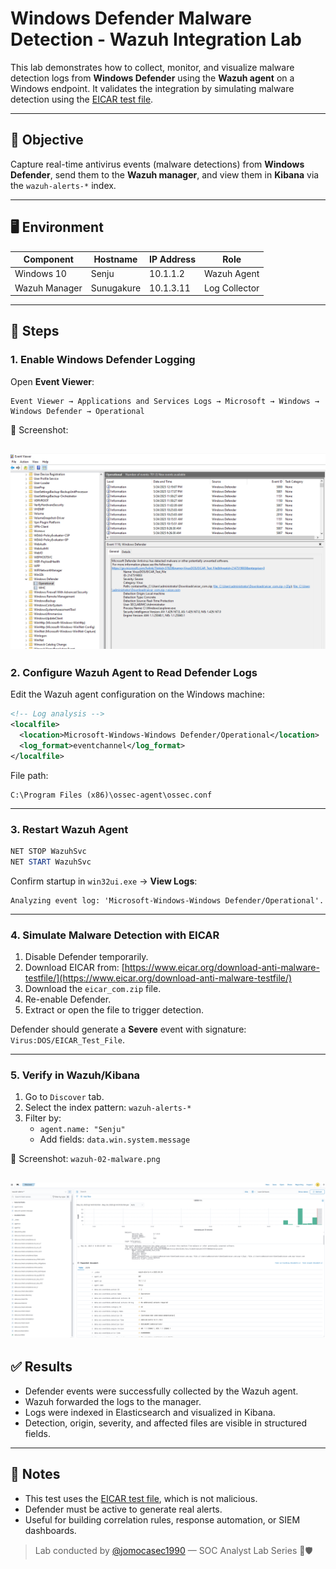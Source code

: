 # Windows Defender Malware Detection - Wazuh Integration Lab

This lab demonstrates how to collect, monitor, and visualize malware detection logs from **Windows Defender** using the **Wazuh agent** on a Windows endpoint. It validates the integration by simulating malware detection using the [EICAR test file](https://www.eicar.org/download-anti-malware-testfile/).

---

## 📌 Objective

Capture real-time antivirus events (malware detections) from **Windows Defender**, send them to the **Wazuh manager**, and view them in **Kibana** via the `wazuh-alerts-*` index.

---

## 🖥️ Environment

| Component     | Hostname     | IP Address  | Role            |
|---------------|--------------|-------------|-----------------|
| Windows 10    | Senju        | 10.1.1.2     | Wazuh Agent     |
| Wazuh Manager | Sunugakure   | 10.1.3.11    | Log Collector   |


---

## 🧪 Steps

### 1. Enable Windows Defender Logging

Open **Event Viewer**:

```
Event Viewer → Applications and Services Logs → Microsoft → Windows → Windows Defender → Operational
```

📸 Screenshot: 

![Event -Capture](Screenshots/wazuh-01-malware.png)
---

### 2. Configure Wazuh Agent to Read Defender Logs

Edit the Wazuh agent configuration on the Windows machine:

```xml
<!-- Log analysis -->
<localfile>
  <location>Microsoft-Windows-Windows Defender/Operational</location>
  <log_format>eventchannel</log_format>
</localfile>
```

File path:
```
C:\Program Files (x86)\ossec-agent\ossec.conf
```

---

### 3. Restart Wazuh Agent

```powershell
NET STOP WazuhSvc
NET START WazuhSvc
```

Confirm startup in `win32ui.exe` → **View Logs**:

```
Analyzing event log: 'Microsoft-Windows-Windows Defender/Operational'.
```

---

### 4. Simulate Malware Detection with EICAR

1. Disable Defender temporarily.
2. Download EICAR from:
   [https://www.eicar.org/download-anti-malware-testfile/](https://www.eicar.org/download-anti-malware-testfile/)
3. Download the `eicar_com.zip` file.
4. Re-enable Defender.
5. Extract or open the file to trigger detection.

Defender should generate a **Severe** event with signature: `Virus:DOS/EICAR_Test_File`.

---

### 5. Verify in Wazuh/Kibana

1. Go to `Discover` tab.
2. Select the index pattern: `wazuh-alerts-*`
3. Filter by:
   - `agent.name: "Senju"`
   - Add fields: `data.win.system.message`

📸 Screenshot: `wazuh-02-malware.png`

![Discover -Capture](Screenshots/wazuh-02-malware.png)
---

## ✅ Results

- Defender events were successfully collected by the Wazuh agent.
- Wazuh forwarded the logs to the manager.
- Logs were indexed in Elasticsearch and visualized in Kibana.
- Detection, origin, severity, and affected files are visible in structured fields.

---

## 📝 Notes

- This test uses the [EICAR test file](https://www.eicar.org/download-anti-malware-testfile/), which is not malicious.
- Defender must be active to generate real alerts.
- Useful for building correlation rules, response automation, or SIEM dashboards.



> Lab conducted by [@jomocasec1990](https://github.com/jomocasec1990) — SOC Analyst Lab Series 🚨🛡️
